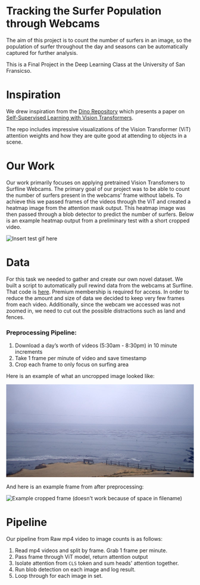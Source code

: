 # Tracking the Surfer Population through Webcams

The aim of this project is to count the number of surfers in an image, so the population of surfer throughout the day and seasons can be automatically captured for further analysis.

This is a Final Project in the Deep Learning Class at the University of San Fransicso.

# Inspiration

We drew inspiration from the [Dino Repository](https://github.com/facebookresearch/dino) which presents a paper on [Self-Supervised Learning with Vision Transformers](https://arxiv.org/abs/2104.14294).

The repo includes impressive visualizations of the Vision Transformer (ViT) attention weights and how they are quite good at attending to objects in a scene.  

# Our Work

Our work primarily focuses on applying pretrained Vision Transfomers to Surfline Webcams. The primary goal of our project was to be able to count the number of surfers present in the webcams' frame without labels. To achieve this we passed frames of the videos through the ViT and created a heatmap image from the attention mask output. This heatmap image was then passed through a blob detector to predict the number of surfers. Below is an example heatmap output from a preliminary test with a short cropped video.

![Insert test gif here]()

# Data

For this task we needed to gather and create our own novel dataset. We built a script to automatically pull rewind data from the webcams at Surfline.  That code is [here](https://gist.github.com/tukavic/da2238ed28eeb00b97d9acecf29c2076). Premium membership is required for access. In order to reduce the amount and size of data we decided to keep very few frames from each video. Additionally, since the webcam we accessed was not zoomed in, we need to cut out the possible distractions such as land and fences.

### Preprocessing Pipeline:

1. Download a day’s worth of videos (5:30am - 8:30pm) in 10 minute increments
2. Take 1 frame per minute of video and save timestamp
3. Crop each frame to only focus on surfing area

Here is an example of what an uncropped image looked like:

![Example image from webcam](dino/surf.png)

And here is an example frame from after preprocessing:

![Example cropped frame (doesn't work because of space in filename)](dino/data/images/2021-08-11-10:44:00-07:00.png)

# Pipeline

Our pipeline from Raw mp4 video to image counts is as follows:

1. Read mp4 videos and split by frame. Grab 1 frame per minute.
2. Pass frame through ViT model, return attention output
3. Isolate attention from `CLS` token and sum heads' attention together.
4. Run blob detection on each image and log result.
5. Loop through for each image in set.
